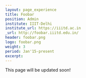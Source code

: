 ```yaml
---
layout: page_experience
title: Foobar
position: Admin
institute: IIIT-Delhi
institute_url: https://iiitd.ac.in
_url: http://foobar.iiitd.edu.in/
header: foobar.png
logo: foobar.png
weight: 3
period: Jan'15-present
excerpt: 
---
```

This page will be updated soon!